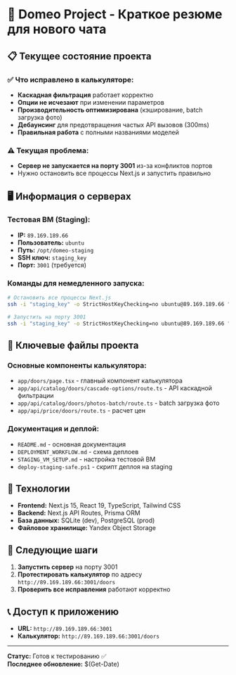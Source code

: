 # 🚀 Domeo Project - Краткое резюме для нового чата

## 📋 Текущее состояние проекта

### ✅ Что исправлено в калькуляторе:
- **Каскадная фильтрация** работает корректно
- **Опции не исчезают** при изменении параметров  
- **Производительность оптимизирована** (кэширование, batch загрузка фото)
- **Дебаунсинг** для предотвращения частых API вызовов (300ms)
- **Правильная работа** с полными названиями моделей

### ⚠️ Текущая проблема:
- **Сервер не запускается на порту 3001** из-за конфликтов портов
- Нужно остановить все процессы Next.js и запустить правильно

## 🖥️ Информация о серверах

### Тестовая ВМ (Staging):
- **IP:** `89.169.189.66`
- **Пользователь:** `ubuntu`
- **Путь:** `/opt/domeo-staging`
- **SSH ключ:** `staging_key`
- **Порт:** `3001` (требуется)

### Команды для немедленного запуска:
```bash
# Остановить все процессы Next.js
ssh -i "staging_key" -o StrictHostKeyChecking=no ubuntu@89.169.189.66 "sudo pkill -f 'next'"

# Запустить на порту 3001
ssh -i "staging_key" -o StrictHostKeyChecking=no ubuntu@89.169.189.66 "cd /opt/domeo-staging && PORT=3001 npm start"
```

## 📁 Ключевые файлы проекта

### Основные компоненты калькулятора:
- `app/doors/page.tsx` - главный компонент калькулятора
- `app/api/catalog/doors/cascade-options/route.ts` - API каскадной фильтрации
- `app/api/catalog/doors/photos-batch/route.ts` - batch загрузка фото
- `app/api/price/doors/route.ts` - расчет цен

### Документация и деплой:
- `README.md` - основная документация
- `DEPLOYMENT_WORKFLOW.md` - схема деплоев
- `STAGING_VM_SETUP.md` - настройка тестовой ВМ
- `deploy-staging-safe.ps1` - скрипт деплоя на staging

## 🔧 Технологии
- **Frontend:** Next.js 15, React 19, TypeScript, Tailwind CSS
- **Backend:** Next.js API Routes, Prisma ORM
- **База данных:** SQLite (dev), PostgreSQL (prod)
- **Файловое хранилище:** Yandex Object Storage

## 🎯 Следующие шаги
1. **Запустить сервер** на порту 3001
2. **Протестировать калькулятор** по адресу `http://89.169.189.66:3001/doors`
3. **Проверить все исправления** работают корректно

## 📞 Доступ к приложению
- **URL:** `http://89.169.189.66:3001`
- **Калькулятор:** `http://89.169.189.66:3001/doors`

---
**Статус:** Готов к тестированию ✅  
**Последнее обновление:** $(Get-Date)
